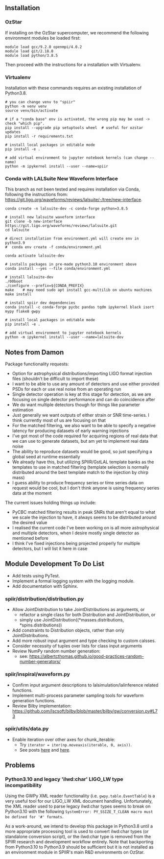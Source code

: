 ## Installation

### OzStar

If installing on the OzStar supercomputer, we recommend the following environment
modules be loaded first:

  ```
  module load gcc/9.2.0 openmpi/4.0.2
  module load git/2.18.0
  module load python/3.8.5
  ```

Then proceed with the instructions for a installation with Virtualenv.

### Virtualenv
  
Installation with these commands requires an existing installation of Python3.8.

  ```
  # you can change venv to "spiir"
  python -m venv venv
  source venv/bin/activate

  # if a "conda base" env is activated, the wrong pip may be used -> check "which pip".
  pip install --upgrade pip setuptools wheel  # useful for ozstar updates
  pip install -r requirements.txt

  # install local packages in editable mode
  pip install -e .     

  # add virtual environment to jupyter notebook kernels (can change --name)
  python -m ipykernel install --user --name=spiir
  ```

### Conda with LALSuite New Waveform Interface

This branch as not been tested and requires installation via Conda, following the
instructions from: https://git.ligo.org/waveforms/reviews/lalsuite/-/tree/new-interface.

  ```
  conda create -n lalsuite-dev -c conda-forge python=3.8.5

  # install new lalsuite waveform interface
  git clone -b new-interface https://git.ligo.org/waveforms/reviews/lalsuite.git
  cd lalsuite

  # direct installation from environment.yml will create env in python3.9
  #  conda env create -f conda/environment.yml

  conda activate lalsuite-dev
  
  # installs packages in pre-made python3.10 environment above
  conda install --yes --file conda/environment.yml  
  
  # install lalsuite-dev
  ./00boot
  ./configure --prefix=${CONDA_PREFIX}
  make    # may need sudo apt install gcc-multilib on ubuntu machines
  make install

  # install spiir dev dependencies
  conda install -c conda-forge pycbc pandas tqdm ipykernel black isort mypy flake8 gwpy

  # install local packages in editable mode
  pip install -e .     

  # add virtual environment to jupyter notebook kernels
  python -m ipykernel install --user --name=lalsuite-dev
  ```

## Notes from Damon

Package functionality requests:

- Option for astrophysical distributions/importing LIGO format injection files (shouldn't be difficult to import these)
- I want to be able to use any amount of detectors and use either provided PSDs for each or use real noise from an operating run
- Single detector operation is key at this stage for detection, as we are focusing on single detector performance and can do coincidence after
- We do want multiple detectors though for things like parameter estimation
- Just generally we want outputs of either strain or SNR time-series. I think currently most of us are focusing on that
- For the matched filtering, we also want to be able to specify a negative latency for producing datasets of early warning injections
- I've got most of the code required for acquiring regions of real data that we can use to generate datasets, but am yet to implement real data noise
- The ability to reproduce datasets would be good, so just specifying a global seed at runtime essentially
- We already have this, but utilizing SPIIR/GstLAL template banks as the templates to use in matched filtering (template selection is normally distributed around the best template match to the injection by chirp mass)
- I guess ability to produce frequency series or time series data on request would be cool, but I don't think anyone is using frequency series data at the moment

The current issues holding things up include:

- PyCBC matched filtering results in peak SNRs that aren't equal to what we scale the injection to have, it always seems to be distributed around the desired value
- I realised the current code I've been working on is all more astrophysical and multiple detectors, when I desire mostly single detector as mentioned before
- I think I've fixed injections being projected properly for multiple detectors, but I will list it here in case

## Module Development To Do List

- Add tests using PyTest.
- Implement a formal logging system with the logging module.
- Add documentation with Sphinx.

### spiir/distribution/distribution.py

- Allow JointDistribution to take JointDistributions as arguments, or
  - refactor a single class for both Distribution and JointDistribution, or
  - simply use JointDistribution((*masses.distributions, *spins.distributions))
- Add constraints to Distribution objects, rather than only JointDistributions.
- Add more robust input argument and type checking to custom calsses.
- Consider necessity of tuples over lists for class input arguments
- Review NumPy random number generation:
  - see: https://albertcthomas.github.io/good-practices-random-number-generators/

### spiir/inspiral/waveform.py

- Confirm input argument descriptions to lalsimulation/lalinference related functions.
- Implement multi-process parameter sampling tools for waveform generation functions.
- Review Bilby implementation: https://github.com/lscsoft/bilby/blob/master/bilby/gw/conversion.py#L73

### spiir/utils/data.py

- Enable iteration over other axes for chunk_iterable:
  - Try `iterator = iter(np.moveaxis(iterable, 0, axis))`.
  - See posts [here](https://stackoverflow.com/a/5923332) and [here](https://numpy.org/doc/stable/reference/generated/numpy.nditer.html).

## Problems

### Python3.10 and legacy 'ilwd:char' LIGO_LW type incompatibility

Using the GWPy XML reader functionality (i.e. `gwpy.table.EventTable`) is a very useful tool for our LIGO_LW XML document handling. Unfortunately, the XML reader used to parse legacy ilwd:char types seems to break on Python3.10 with the following `SystemError: PY_SSIZE_T_CLEAN macro must be defined for '#' formats`. 

As a work-around, we intend to develop this package in Python3.8 until a more appropriate processing tool is used to convert ilwd:char types (or standalone conversion script), or the ilwd:char type is removed from the SPIIR research and development workflow entirely. Note that backporting from Python3.10 to Python3.9 should be sufficient but it is not installed as an environment module in SPIIR's main R&D environments on OzStar.